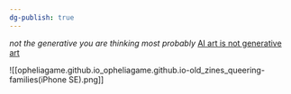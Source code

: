 ```yaml
---
dg-publish: true
---
```

*not the generative you are thinking most probably*
[AI art is not generative art](https://leanrada.com/notes/ai-art-not-generative-art/)

![[opheliagame.github.io_opheliagame.github.io-old_zines_queering-families(iPhone SE).png]]

